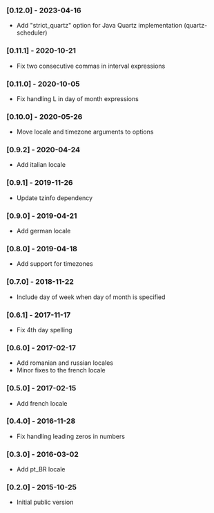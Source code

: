 ### [0.12.0] - 2023-04-16
* Add "strict_quartz" option for Java Quartz implementation (quartz-scheduler)

### [0.11.1] - 2020-10-21
* Fix two consecutive commas in interval expressions

### [0.11.0] - 2020-10-05
* Fix handling L in day of month expressions

### [0.10.0] - 2020-05-26
* Move locale and timezone arguments to options

### [0.9.2] - 2020-04-24
* Add italian locale

### [0.9.1] - 2019-11-26
* Update tzinfo dependency

### [0.9.0] - 2019-04-21
* Add german locale

### [0.8.0] - 2019-04-18
* Add support for timezones

### [0.7.0] - 2018-11-22
* Include day of week when day of month is specified

### [0.6.1] - 2017-11-17
* Fix 4th day spelling

### [0.6.0] - 2017-02-17
* Add romanian and russian locales
* Minor fixes to the french locale

### [0.5.0] - 2017-02-15
* Add french locale

### [0.4.0] - 2016-11-28
* Fix handling leading zeros in numbers

### [0.3.0] - 2016-03-02
* Add pt_BR locale

### [0.2.0] - 2015-10-25
* Initial public version
